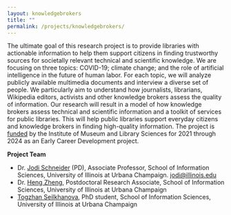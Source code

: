 ```yaml
---
layout: knowledgebrokers
title: ""
permalink: /projects/knowledgebrokers/
---
```


The ultimate goal of this research project is to provide libraries with actionable information to help them support citizens in finding trustworthy sources for societally relevant technical and scientific knowledge. We are focusing on three topics: COVID-19; climate change; and the role of artificial intelligence in the future of human labor. For each topic, we will analyze publicly available multimedia documents and interview a diverse set of people. We particularly aim to understand how journalists, librarians, Wikipedia editors, activists and other knowledge brokers assess the quality of information. Our research will result in a model of how knowledge brokers assess technical and scientific information and a toolkit of services for public libraries. This will help public libraries support everyday citizens and knowledge brokers in finding high-quality information. The project is [funded](https://imls.gov/grants/awarded/re-250162-ols-21) by the Institute of Museum and Library Sciences for 2021 through 2024 as an Early Career Development project.

**Project Team**

* Dr. [Jodi Schneider](https://ischool.illinois.edu/people/jodi-schneider) (PD), Associate Professor, School of Information Sciences, University of Illinois at Urbana Champaign. jodi@illinois.edu
* Dr. [Heng Zheng](https://ischool.illinois.edu/people/heng-zheng), Postdoctoral Research Associate, School of Information Sciences, University of Illinois at Urbana Champaign
* [Togzhan Seilkhanova](https://ischool.illinois.edu/people/togzhan-seilkhanova), PhD student, School of Information Sciences, University of Illinois at Urbana Champaign

